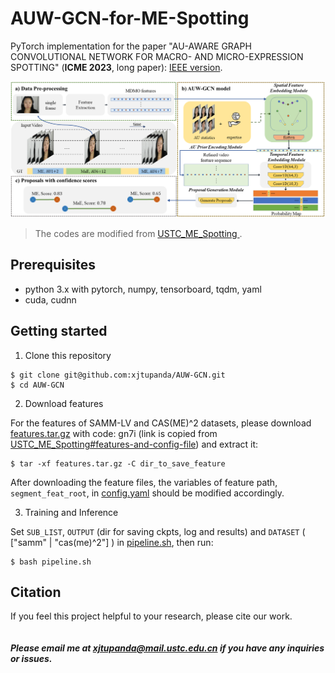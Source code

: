 # AUW-GCN-for-ME-Spotting
PyTorch implementation for the paper "AU-AWARE GRAPH CONVOLUTIONAL NETWORK FOR MACRO- AND MICRO-EXPRESSION SPOTTING" (**ICME 2023**, 
long paper): [IEEE version]().

![model_overview](./figures/framework.png)

> The codes are modified from [USTC_ME_Spotting
](https://github.com/wenhaocold/USTC_ME_Spotting).


## Prerequisites
- python 3.x with pytorch, numpy, tensorboard, tqdm, yaml
- cuda, cudnn

## Getting started
1. Clone this repository
```shell
$ git clone git@github.com:xjtupanda/AUW-GCN.git
$ cd AUW-GCN
```

2. Download features

For the features of SAMM-LV and CAS(ME)^2 datasets, please download [features.tar.gz](
https://pan.baidu.com/s/1TP7axxcj-Hx5g10TYsKpBA) 
with code: gn7i  (link is copied from 
[USTC_ME_Spotting#features-and-config-file](https://github.com/wenhaocold/USTC_ME_Spotting#features-and-config-file)) and extract it:
```shell
$ tar -xf features.tar.gz -C dir_to_save_feature
```
After downloading the feature files, the variables of feature path, `segment_feat_root`, in [config.yaml](https://github.com/xjtupanda/AUW-GCN/blob/main/config.yaml) should be modified accordingly.

3. Training and Inference

Set `SUB_LIST`, 
`OUTPUT` (dir for saving ckpts, log and results)
and `DATASET` ( ["samm" | "cas(me)^2"] )  in [pipeline.sh](https://github.com/xjtupanda/AUW-GCN/blob/main/pipeline.sh), then run:
```shell
$ bash pipeline.sh
```


## Citation
If you feel this project helpful to your research, please cite our work.
```

```

##### Please email me at xjtupanda@mail.ustc.edu.cn if you have any inquiries or issues.
